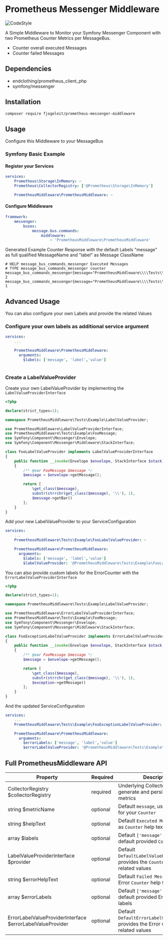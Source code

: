 # Prometheus Messenger Middleware

![CodeStyle](https://github.com/fjogeleit/prometheus-messenger-middleware/workflows/CodeStyle/badge.svg)

A Simple Middleware to Monitor your Symfony Messenger Component with two Prometheus Counter Metrics per MessageBus.

* Counter overall executed Messages
* Counter failed Messages

## Dependencies
* endclothing/prometheus_client_php
* symfony/messenger

## Installation

```bash
composer require fjogeleit/prometheus-messenger-middleware
```

## Usage

Configure this Middleware to your MessageBus

### Symfony Basic Example

#### Register your Services

```yaml
services:
    Prometheus\Storage\InMemory: ~
    Prometheus\CollectorRegistry: ['@Prometheus\Storage\InMemory']

    PrometheusMiddleware\PrometheusMiddleware: ~
```

#### Configure Middleware

```yaml
framework:
    messenger:
        buses:
            message.bus.commands:
                middleware:
                    - 'PrometheusMiddleware\PrometheusMiddleware'
```

Generated Example Counter Response with the default Labels "message" as full qualified MessageName and "label" as Message ClassName

```text
# HELP message_bus_commands_messenger Executed Messages
# TYPE message_bus_commands_messenger counter
message_bus_commands_messenger{message="PrometheusMiddleware\\\\Tests\\\\Example\\\\FooMessage",label="FooMessage"} 2
message_bus_commands_messenger{message="PrometheusMiddleware\\\\Tests\\\\Example\\\\FooMessage",label="BarMessage"} 1
```
## Advanced Usage

You can also configure your own Labels and provide the related Values

### Configure your own labels as additional service argument

```yaml
services:
    ...

    PrometheusMiddleware\PrometheusMiddleware:
      arguments:
        $labels: ['message', 'label','value']
        
```

### Create a LabelValueProvider

Create your own LabelValueProvider by implementing the `LabelValueProviderInterface`

```php
<?php

declare(strict_types=1);

namespace PrometheusMiddleware\Tests\Example\LabelValueProvider;

use PrometheusMiddleware\LabelValueProviderInterface;
use PrometheusMiddleware\Tests\Example\FooMessage;
use Symfony\Component\Messenger\Envelope;
use Symfony\Component\Messenger\Middleware\StackInterface;

class FooLabelValueProvider implements LabelValueProviderInterface
{
    public function __invoke(Envelope $envelope, StackInterface $stack): array
    {
        /** @var FooMessage $message */
        $message = $envelope->getMessage();

        return [
            \get_class($message),
            substr(strrchr(get_class($message), '\\'), 1),
            $message->getBar()
        ];
    }
}
```
Add your new LabelValueProvider to your ServiceConfiguration

```yaml
services:
    ...
    PrometheusMiddleware\Tests\Example\FooLabelValueProvider: ~

    PrometheusMiddleware\PrometheusMiddleware:
      arguments:
        $labels: ['message', 'label','value']
        $labelValueProvider: '@PrometheusMiddleware\Tests\Example\FooLabelValueProvider'
```
You can also provide custom labels for the ErrorCounter with the `ErrorLabelValueProviderInterface`

```php
<?php

declare(strict_types=1);

namespace PrometheusMiddleware\Tests\Example\LabelValueProvider;

use PrometheusMiddleware\ErrorLabelValueProviderInterface;
use PrometheusMiddleware\Tests\Example\FooMessage;
use Symfony\Component\Messenger\Envelope;
use Symfony\Component\Messenger\Middleware\StackInterface;

class FooExceptionLabelValueProvider implements ErrorLabelValueProviderInterface
{
    public function __invoke(Envelope $envelope, StackInterface $stack, \Throwable $exception): array
    {
        /** @var FooMessage $message */
        $message = $envelope->getMessage();

        return [
            \get_class($message),
            substr(strrchr(get_class($message), '\\'), 1),
            $exception->getMessage()
        ];
    }
}
```
And the updated ServiceConfiguration

```yaml
services:
    ...
    PrometheusMiddleware\Tests\Example\FooExceptionLabelValueProvider: ~

    PrometheusMiddleware\PrometheusMiddleware:
      arguments:
        $errorLabels: ['message', 'label','value']
        $errorLabelValueProvider: '@PrometheusMiddleware\Tests\Example\LabelValueProvider'
```

## Full PrometheusMiddleware API

| Property                        | Required         | Description
|---------------------------------|------------------|-------------------------------------------------------------------|
| CollectorRegistry $collectorRegistry     | required         | Underlying CollectorRegistry to generate and persist your metrics |
| string $metricName              | optional         | Default `message`, used as "name" for your `Counter`              |
| string $helpText                | optional         | Default `Executed Messages`, used as `Counter` help text  |
| array $labels                   | optional         | Default `['message', 'label']`, default provided `Counter` labels  |
| LabelValueProviderInterface $provider | optional         | Default `DefaultLabelValueProvider`, provides the `Counter` label related values  |
| string $errorHelpText           | optional         | Default `Failed Messages`, used as Error `Counter` help text  |
| array $errorLabels              | optional         | Default `['message', 'label']`, default provided Error `Counter` labels  |
| ErrorLabelValueProviderInterface $errorLabelValueProvider | optional         | Default `DefaultErrorLabelValueProvider`, provides the Error `Counter` label related values  |
